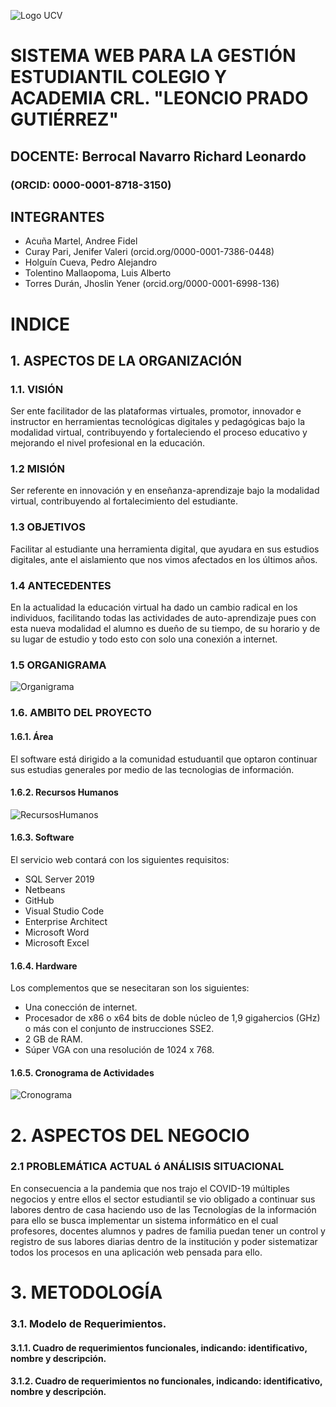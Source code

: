 ![Logo UCV](https://ucv.blackboard.com/branding/_1_1/loginLogo/CustomLoginLogo.png?m=k9sq4hbz)


# SISTEMA WEB PARA LA GESTIÓN ESTUDIANTIL COLEGIO Y ACADEMIA CRL. "LEONCIO PRADO GUTIÉRREZ"

## DOCENTE: Berrocal Navarro Richard Leonardo 

### (ORCID: 0000-0001-8718-3150)

## INTEGRANTES 
+ Acuña Martel, Andree Fidel
+ Curay Pari, Jenifer Valeri (orcid.org/0000-0001-7386-0448)
+ Holguín Cueva, Pedro Alejandro
+ Tolentino Mallaopoma, Luis Alberto
+ Torres Durán, Jhoslin Yener (orcid.org/0000-0001-6998-136) 

# INDICE
## 1. ASPECTOS DE LA ORGANIZACIÓN

### 1.1.  VISIÓN 


Ser ente facilitador de las plataformas virtuales, promotor, innovador e instructor en herramientas tecnológicas digitales y pedagógicas bajo la modalidad virtual, contribuyendo y fortaleciendo el proceso educativo y mejorando el nivel profesional en la educación.
### 1.2  MISIÓN


Ser referente en innovación y en enseñanza-aprendizaje bajo la modalidad virtual, contribuyendo al fortalecimiento del estudiante.
### 	1.3   OBJETIVOS


Facilitar al estudiante una herramienta digital, que ayudara en sus estudios digitales, ante el aislamiento que nos vimos afectados en los últimos años.
### 	1.4   ANTECEDENTES


En la actualidad la educación virtual ha dado un cambio radical en los individuos, facilitando todas las actividades de auto-aprendizaje pues con esta nueva modalidad el alumno es dueño de su tiempo, de su horario y de su lugar de estudio y todo esto con solo una conexión a internet.
### 	1.5   ORGANIGRAMA 

![Organigrama](https://dragon.online-convert.com/es/download-file/27595941-a234-44d6-98e2-f9d598949212/8548fa52-105f-4f75-9d7c-696eb4adf979?qr=true)
### 1.6. AMBITO DEL PROYECTO 

   #### 1.6.1. Área 
  El software está dirigido a la comunidad estuduantil que optaron continuar sus estudias generales por medio de las tecnologias de información.


   #### 1.6.2. Recursos Humanos 

   ![RecursosHumanos](https://dragon.online-convert.com/es/download-file/0792569b-7c9b-4497-aca6-37fe068364b5/35fbd333-3a29-477f-b5e9-e5a947fdc09d?qr=true)


   #### 1.6.3. Software 

  El servicio web  contará con los siguientes requisitos:
*	SQL Server 2019
* Netbeans
*	GitHub
*	Visual Studio Code
* Enterprise Architect
*	Microsoft Word
*	Microsoft Excel


   #### 1.6.4. Hardware 

  Los complementos que se nesecitaran son los siguientes:
  * Una conección de internet.
  * Procesador de x86 o x64 bits de doble núcleo de 1,9 gigahercios (GHz) o más con el conjunto de instrucciones SSE2.
  * 2 GB de RAM.
  * Súper VGA con una resolución de 1024 x 768.
   #### 1.6.5. Cronograma de Actividades 

   ![Cronograma](https://dragon.online-convert.com/es/download-file/265e8ddb-7933-4202-8099-b1912d33ac97/2a2be442-7fc6-4078-a165-58174a296e00?qr=true)


    
    
  # 2.	ASPECTOS DEL NEGOCIO

###	2.1 PROBLEMÁTICA ACTUAL ó ANÁLISIS SITUACIONAL


En consecuencia a la pandemia que nos trajo el COVID-19 múltiples negocios y entre ellos el sector estudiantil
se vio obligado a continuar sus labores dentro de casa haciendo uso de las Tecnologías de la información para ello
se busca implementar un sistema informático en el cual profesores, docentes alumnos y padres de familia puedan tener
un control y registro de sus labores diarias dentro de la institución y poder sistematizar todos los procesos en una aplicación 
web pensada para ello.

   # 3.	METODOLOGÍA

 ###  3.1. Modelo de Requerimientos.

 ####  	3.1.1.   Cuadro de requerimientos funcionales, indicando: identificativo, nombre y descripción.



 ####    3.1.2.   Cuadro de requerimientos no funcionales, indicando: identificativo, nombre y descripción.






